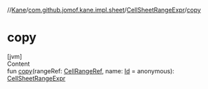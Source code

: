 //[Kane](../../index.md)/[com.github.jomof.kane.impl.sheet](../index.md)/[CellSheetRangeExpr](index.md)/[copy](copy.md)



# copy  
[jvm]  
Content  
fun [copy](copy.md)(rangeRef: [CellRangeRef](../../com.github.jomof.kane.impl/-cell-range-ref/index.md), name: [Id](../../com.github.jomof.kane.impl/index.md#%5Bcom.github.jomof.kane.impl%2FId%2F%2F%2FPointingToDeclaration%2F%5D%2FClasslikes%2F-1691848896) = anonymous): [CellSheetRangeExpr](index.md)  




